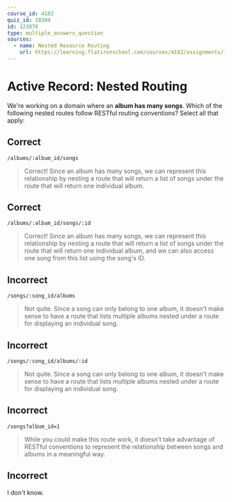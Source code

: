```yaml
---
course_id: 4182
quiz_id: 18304
id: 123876
type: multiple_answers_question
sources:
  - name: Nested Resource Routing
    url: https://learning.flatironschool.com/courses/4182/assignments/117176
---
```


# Active Record: Nested Routing

We're working on a domain where an **album has many songs**. Which of the
following nested routes follow RESTful routing conventions? Select all that
apply:

## Correct

`/albums/:album_id/songs`

> Correct! Since an album has many songs, we can represent this relationship by
> nesting a route that will return a list of songs under the route that will
> return one individual album.

## Correct

`/albums/:album_id/songs/:id`

> Correct! Since an album has many songs, we can represent this relationship by
> nesting a route that will return a list of songs under the route that will
> return one individual album, and we can also access one song from this list
> using the song's ID.

## Incorrect

`/songs/:song_id/albums`

> Not quite. Since a song can only belong to one album, it doesn't make sense to
> have a route that lists multiple albums nested under a route for displaying an
> individual song.

## Incorrect

`/songs/:song_id/albums/:id`

> Not quite. Since a song can only belong to one album, it doesn't make sense to
> have a route that lists multiple albums nested under a route for displaying an
> individual song.

## Incorrect

`/songs?album_id=1`

> While you could make this route work, it doesn't take advantage of RESTful
> conventions to represent the relationship between songs and albums in a
> meaningful way.

## Incorrect

I don't know.
